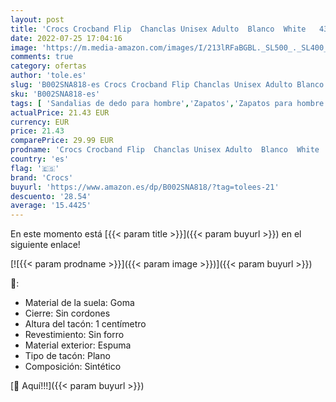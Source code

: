 ```yaml
---
layout: post
title: 'Crocs Crocband Flip  Chanclas Unisex Adulto  Blanco  White   43/44 EU'
date: 2022-07-25 17:04:16
image: 'https://m.media-amazon.com/images/I/213lRFaBGBL._SL500_._SL400_.jpg'
comments: true
category: ofertas
author: 'tole.es'
slug: 'B002SNA818-es Crocs Crocband Flip Chanclas Unisex Adulto Blanco White...'
sku: 'B002SNA818-es'
tags: [ 'Sandalias de dedo para hombre','Zapatos','Zapatos para hombre','Zapatos y complementos','chanclas','crocs','🇪🇸', ]
actualPrice: 21.43 EUR
currency: EUR
price: 21.43
comparePrice: 29.99 EUR
prodname: 'Crocs Crocband Flip  Chanclas Unisex Adulto  Blanco  White   43/44 EU'
country: 'es'
flag: '🇪🇸'
brand: 'Crocs'
buyurl: 'https://www.amazon.es/dp/B002SNA818/?tag=tolees-21'
descuento: '28.54'
average: '15.4425'
---
```


En este momento está [{{< param title >}}]({{< param buyurl >}}) en el siguiente enlace!

[![{{< param prodname >}}]({{< param image >}})]({{< param buyurl >}})

🔎:

- Material de la suela: Goma
- Cierre: Sin cordones
- Altura del tacón: 1 centímetro
- Revestimiento: Sin forro
- Material exterior: Espuma
- Tipo de tacón: Plano
- Composición: Sintético

[🛒 Aquí!!!]({{< param buyurl >}})
